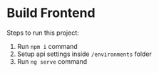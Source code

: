 # Build Frontend

Steps to run this project:

1. Run `npm i` command
2. Setup api settings inside `/environments` folder
3. Run `ng serve` command
